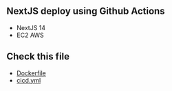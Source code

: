 ## NextJS deploy using Github Actions
- NextJS 14
- EC2 AWS
  
## Check this file
- [Dockerfile](https://github.com/ahmadlufiau/simple-app-nextjs-deploy/blob/main/Dockerfile)
- [cicd.yml](https://github.com/ahmadlufiau/simple-app-nextjs-deploy/blob/main/.github/workflows/cicd.yml)